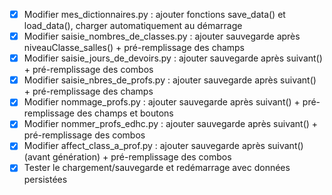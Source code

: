 - [x] Modifier mes_dictionnaires.py : ajouter fonctions save_data() et load_data(), charger automatiquement au démarrage
- [x] Modifier saisie_nombres_de_classes.py : ajouter sauvegarde après niveauClasse_salles() + pré-remplissage des champs
- [x] Modifier saisie_jours_de_devoirs.py : ajouter sauvegarde après suivant() + pré-remplissage des combos
- [x] Modifier saisie_nbres_de_profs.py : ajouter sauvegarde après suivant() + pré-remplissage des champs
- [x] Modifier nommage_profs.py : ajouter sauvegarde après suivant() + pré-remplissage des champs et boutons
- [x] Modifier nommer_profs_edhc.py : ajouter sauvegarde après suivant() + pré-remplissage des combos
- [x] Modifier affect_class_a_prof.py : ajouter sauvegarde après suivant() (avant génération) + pré-remplissage des combos
- [x] Tester le chargement/sauvegarde et redémarrage avec données persistées
